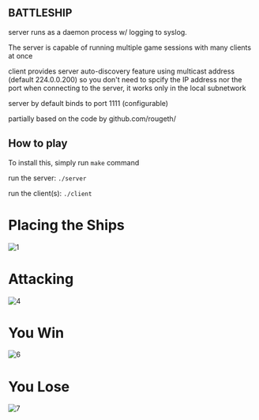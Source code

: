 ## BATTLESHIP 

server runs as a daemon process w/ logging to syslog.

The server is capable of running multiple game sessions with many clients at once

client provides server auto-discovery feature using multicast address (default 224.0.0.200) so you don't need to spcify the IP address nor the port when connecting to the server, it works only in the local subnetwork

server by default binds to port 1111 (configurable)

partially based on the code by github.com/rougeth/


## How to play

To install this, simply run `make` command

run the server: `./server`

run the client(s): `./client`


# Placing the Ships 
![1](https://user-images.githubusercontent.com/78519911/141607672-21239ada-5b4f-4d1c-a3cc-f031e3150580.png)

# Attacking
![4](https://user-images.githubusercontent.com/78519911/141607725-72ba6445-ea80-4f91-af8a-47c1ccd0e74e.png)

# You Win
![6](https://user-images.githubusercontent.com/78519911/141607662-4601c367-1bfe-4fc0-99d0-ddfafd825516.png)

# You Lose
![7](https://user-images.githubusercontent.com/78519911/141607663-368883ca-0f33-44d2-8ee7-f89b7babe042.png)
